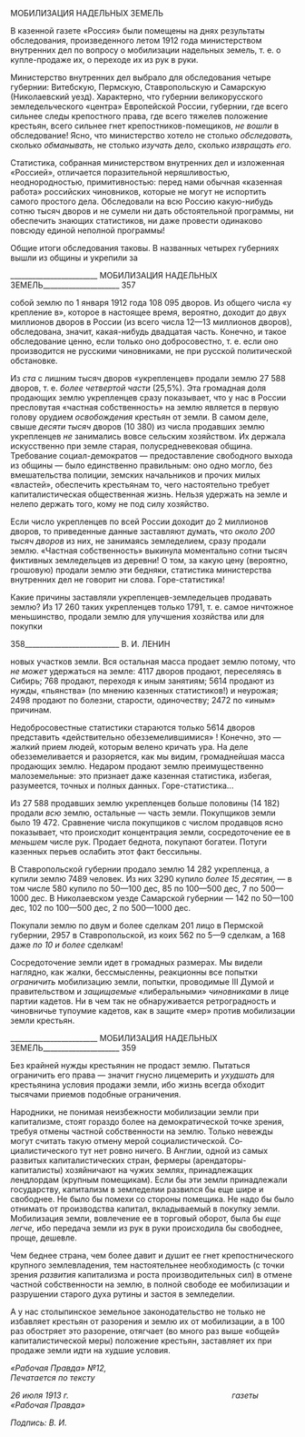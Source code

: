 МОБИЛИЗАЦИЯ НАДЕЛЬНЫХ ЗЕМЕЛЬ

В казенной газете «Россия» были помещены на днях результаты обследования, про­изведенного летом 1912 года министерством внутренних дел по вопросу о мобилизации надельных земель, т. е. о купле-продаже их, о переходе их из рук в руки.

Министерство внутренних дел выбрало для обследования четыре губернии: Витеб­скую, Пермскую, Ставропольскую и Самарскую (Николаевский уезд). Характерно, что губернии великорусского земледельческого «центра» Европейской России, губернии, где всего сильнее следы крепостного права, где всего тяжелев положение крестьян, все­го сильнее гнет крепостников-помещиков, _не вошли_ в обследование! Ясно, что мини­стерство хотело не столько _обследовать,_ сколько _обманывать,_ не столько _изучать_ де­ло, сколько _извращать его._

Статистика, собранная министерством внутренних дел и изложенная «Россией», от­личается поразительной неряшливостью, неоднородностью, примитивностью: перед нами обычная «казенная работа» российских чиновников, которые не могут не испор­тить самого простого дела. Обследовали на всю Россию какую-нибудь сотню тысяч дворов и не сумели ни дать обстоятельной программы, ни обеспечить знающих стати­стиков, ни даже провести одинаково повсюду единой неполной программы!

Общие итоги обследования таковы. В названных четырех губерниях вышли из об­щины и укрепили за

  

________________________ МОБИЛИЗАЦИЯ НАДЕЛЬНЫХ ЗЕМЕЛЬ_____________________ 357

собой землю по 1 января 1912 года 108 095 дворов. Из общего числа «у крепление в», которое в настоящее время, вероятно, доходит до двух миллионов дворов в России (из всего числа 12—13 миллионов дворов), обследована, значит, какая-нибудь двадцатая часть. Конечно, и такое обследование ценно, если только оно добросовестно, т. е. если оно производится не русскими чиновниками, не при русской политической обстановке.

Из _ста_ с лишним тысяч дворов «укрепленцев» продали землю 27 588 дворов, т. е. _более четвертой части_ (25,5%). Эта громадная доля продающих землю укрепленцев сразу показывает, что у нас в России пресловутая «частная собственность» на землю является в первую голову орудием _освобождения_ крестьян от земли. В самом деле, свыше _десяти тысяч_ дворов (10 380) из числа продавших землю укрепленцев _не_ зани­мались вовсе сельским хозяйством. Их держала искусственно при земле старая, полу­средневековая община. Требование социал-демократов — предоставление свободного выхода из общины — было единственно правильным: оно одно могло, без вмешатель­ства полиции, земских начальников и прочих милых «властей», обеспечить крестьянам то, чего настоятельно требует капиталистическая общественная жизнь. Нельзя удер­жать на земле и нелепо держать того, кому не под силу хозяйство.

Если число укрепленцев по всей России доходит до 2 миллионов дворов, то приве­денные данные заставляют думать, что _около 200 тысяч дворов_ из них, не занимаясь земледелием, сразу продали землю. «Частная собственность» выкинула моментально сотни тысяч фиктивных земледельцев из деревни! О том, за какую цену (вероятно, грошовую) продали землю эти бедняки, статистика министерства внутренних дел не говорит ни слова. Горе-статистика!

Какие причины заставляли укрепленцев-земледельцев продавать землю? Из 17 260 таких укрепленцев только 1791, т. е. самое ничтожное меньшинство, продали землю для улучшения хозяйства или для покупки

  

358__________________________ В. И. ЛЕНИН

новых участков земли. Вся остальная масса продает землю потому, что _не может_ удержаться на земле: 4117 дворов продают, переселяясь в Сибирь; 768 продают, пере­ходя к иным занятиям; 5614 продают из нужды, «пьянства» (по мнению казенных ста­тистиков!) и неурожая; 2498 продают по болезни, старости, одиночеству; 2472 по «иным» причинам.

Недобросовестные статистики стараются только 5614 дворов представить «действи­тельно обезземелившимися» ! Конечно, это — жалкий прием людей, которым велено кричать ура. На деле обезземеливается и разоряется, как мы видим, громаднейшая мас­са продающих землю. Недаром продают землю преимущественно малоземельные: это признает даже казенная статистика, избегая, разумеется, точных и полных данных. Го­ре-статистика...

Из 27 588 продавших землю укрепленцев больше половины (14 182) продали _всю_ землю, остальные — часть земли. Покупщиков земли было 19 472. Сравнение числа покупщиков с числом продавцов ясно показывает, что происходит концентрация земли, сосредоточение ее в _меньшем_ числе рук. Продает беднота, покупают богатеи. Потуги казенных перьев ослабить этот факт бессильны.

В Ставропольской губернии продало землю 14 282 укрепленца, а купили землю 7489 человек. Из них 3290 купило _более 15 десятин,_ — в том числе 580 купило по 50—100 дес, 85 по 100—500 дес, 7 по 500—1000 дес. В Николаевском уезде Самарской губер­нии — 142 по 50—100 дес, 102 по 100—500 дес, 2 по 500—1000 дес.

Покупали землю по двум и более сделкам 201 лицо в Пермской губернии, 2957 в Ставропольской, из коих 562 по 5—9 сделкам, а 168 даже _по 10 и более_ сделкам!

Сосредоточение земли идет в громадных размерах. Мы видели наглядно, как жалки, бессмысленны, реакционны все попытки _ограничить_ мобилизацию земли, попытки, проводимые III Думой и правительством и _защищаемые_ «либеральными» _чиновниками_ в лице партии кадетов. Ни в чем так не обнаруживается ретроградность и чиновничье тупоумие кадетов, как в защите «мер» против мобилизации земли крестьян.

  

________________________ МОБИЛИЗАЦИЯ НАДЕЛЬНЫХ ЗЕМЕЛЬ_____________________ 359

Без крайней нужды крестьянин не продаст землю. Пытаться ограничить его права — значит гнусно лицемерить и _ухудшать_ для крестьянина условия продажи земли, ибо жизнь всегда обходит тысячами приемов подобные ограничения.

Народники, не понимая неизбежности мобилизации земли при капитализме, стоят гораздо более на демократической точке зрения, требуя отмены частной собственности на землю. Только невежды могут считать такую отмену мерой социалистической. Со­циалистического тут нет ровно ничего. В Англии, одной из самых развитых капитали­стических стран, фермеры (арендаторы-капиталисты) хозяйничают на чужих землях, принадлежащих лендлордам (крупным помещикам). Если бы эти земли принадлежали государству, капитализм в земледелии развился бы еще шире и свободнее. Не было бы помехи со стороны помещика. Не надо бы было отнимать от производства капитал, вкладываемый в покупку земли. Мобилизация земли, вовлечение ее в торговый оборот, была бы _еще легче,_ ибо передача земли из рук в руки происходила бы свободнее, про­ще, дешевле.

Чем беднее страна, чем более давит и душит ее гнет крепостнического крупного землевладения, тем настоятельнее необходимость (с точки зрения _развития_ капитализ­ма и роста производительных сил) в отмене частной собственности на землю, в полной свободе ее мобилизации и разрушении старого духа рутины и застоя в земледелии.

А у нас столыпинское земельное законодательство не только не избавляет крестьян от разорения и землю их от мобилизации, а в 100 раз обостряет это разорение, отягчает (во много раз выше «общей» капиталистической меры) положение крестьян, заставляет их при продаже земли идти на худшие условия.

_«Рабочая Правда» №12,                                                                    Печатается по тексту_

_26 июля 1913 г.                                                                         газеты «Рабочая Правда»_

_Подпись: В. И._